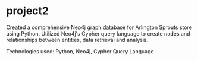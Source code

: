 # project2
Created a comprehensive Neo4j graph database for Arlington Sprouts store using Python. Utilized
Neo4j's Cypher query language to create nodes and relationships between entities, data retrieval
and analysis.


Technologies used: Python, Neo4j, Cypher Query Language
